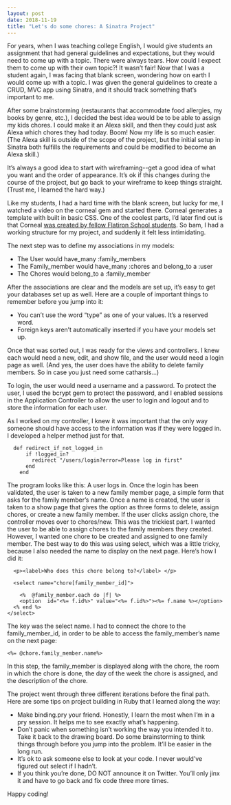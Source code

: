```yaml
---
layout: post
date: 2018-11-19
title: "Let's do some chores: A Sinatra Project"
---
```


For years, when I was teaching college English, I would give students an assignment that had general guidelines and expectations, but they would need to come up with a topic. There were always tears. How could I expect them to come up with their own topic?! It wasn’t fair! Now that I was a student again, I was facing that blank screen, wondering how on earth I would come up with a topic. I was given the general guidelines to create a CRUD, MVC app using Sinatra, and it should track something that’s important to me.

After some brainstorming (restaurants that accommodate food allergies, my books by genre, etc.), I decided the best idea would be to be able to assign my kids chores. I could make it an Alexa skill, and then they could just ask Alexa which chores they had today. Boom! Now my life is so much easier. (The Alexa skill is outside of the scope of the project, but the initial setup in Sinatra both fulfills the requirements and could be modified to become an Alexa skill.)

It’s always a good idea to start with wireframing--get a good idea of what you want and the order of appearance. It’s ok if this changes during the course of the project, but go back to your wireframe to keep things straight. (Trust me, I learned the hard way.)

Like my students, I had a hard time with the blank screen, but lucky for me, I watched a video on the corneal gem and started there. Corneal generates a template with built in basic CSS. One of the coolest parts, I’d later find out is that Corneal [was created by fellow Flatiron School students](https://blog.yechiel.me/of-scaffolds-and-gems-140bdbe2e005). So bam, I had a working structure for my project, and suddenly it felt less intimidating.

The next step was to define my associations in my models:
- The User would have_many :family_members
- The Family_member would have_many :chores and belong_to a :user
- The Chores would belong_to a :family_member

After the associations are clear and the models are set up, it’s easy to get your databases set up as well. Here are a couple of important things to remember before you jump into it:
- You can’t use the word “type” as one of your values. It’s a reserved word.
- Foreign keys aren’t automatically inserted if you have your models set up.

Once that was sorted out, I was ready for the views and controllers. I knew each would need a new, edit, and show file, and the user would need a login page as well. (And yes, the user does have the ability to delete family members. So in case you just need some catharsis…)

To login, the user would need a username and a password. To protect the user, I used the bcrypt gem to protect the password, and I enabled sessions in the Application Controller to allow the user to login and logout and to store the information for each user.

As I worked on my controller, I knew it was important that the only way someone should have access to the information was if they were logged in. I developed a helper method just for that.

```
  def redirect_if_not_logged_in
      if !logged_in?
        redirect "/users/login?error=Please log in first"
      end
    end
```

The program looks like this: A user logs in. Once the login has been validated, the user is taken to a new family member page, a simple form that asks for the family member’s name. Once a name is created, the user is taken to a show page that gives the option as three forms to delete, assign chores, or create a new family member. If the user clicks assign chore, the controller moves over to chores/new. This was the trickiest part. I wanted the user to be able to assign chores to the family members they created. However, I wanted one chore to be created and assigned to one family member. The best way to do this was using select, which was a little tricky, because I also needed the name to display on the next page. Here’s how I did it:

```
  <p><label>Who does this chore belong to?</label> </p>

  <select name="chore[family_member_id]">

    <%  @family_member.each do |f| %>
    <option  id="<%= f.id%>" value="<%= f.id%>"><%= f.name %></option>
  <% end %>
</select>
```

The key was the select name. I had to connect the chore to the family_member_id, in order to be able to access the family_member’s name on the next page:

```
<%= @chore.family_member.name%>
```

In this step, the family_member is displayed along with the chore, the room in which the chore is done, the day of the week the chore is assigned, and the description of the chore.

The project went through three different iterations before the final path. Here are some tips on project building in Ruby that I learned along the way:

- Make binding.pry your friend. Honestly, I learn the most when I’m in a pry session. It helps me to see exactly what’s happening.
- Don’t panic when something isn’t working the way you intended it to. Take it back to the drawing board. Do some brainstorming to think things through before you jump into the problem. It’ll be easier in the long run.
- It’s ok to ask someone else to look at your code. I never would’ve figured out select if I hadn’t.
- If you think you’re done, DO NOT announce it on Twitter. You’ll only jinx it and have to go back and fix code three more times.

Happy coding!
